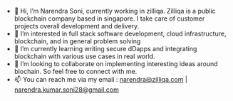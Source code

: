 - 👋 Hi, I’m Narendra Soni, currently working in zilliqa. Zilliqa is a public blockchain company based in singapore. I take care of customer projects overall development and delivery.
- 👀 I’m interested in full stack software development, cloud infrastructure, blockchain, and in general problem solving
- 🌱 I’m currently learning writing secure dDapps and integrating blockchain with various use cases in real world.
- 💞️ I’m looking to collaborate on implementing interesting ideas around blochain. So feel free to connect with me.
- 📫 You can reach me via my email : narendra@zilliqa.com | narendra.kumar.soni28@gmail.com

<!---
narendra-zil/narendra-zil is a ✨ special ✨ repository because its `README.md` (this file) appears on your GitHub profile.
You can click the Preview link to take a look at your changes.
--->
